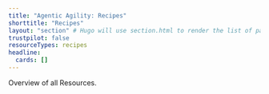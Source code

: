 ```yaml
---
title: "Agentic Agility: Recipes"
shorttitle: "Recipes"
layout: "section" # Hugo will use section.html to render the list of pages
trustpilot: false
resourceTypes: recipes
headline:
  cards: []
---
```


Overview of all Resources.
